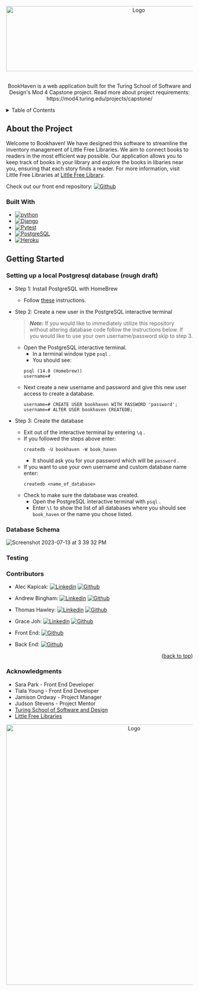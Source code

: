 <!--
[contributors-shield][contributors-url]
[forks-shield][forks-url]
[stars-shield][stars-url]
[issues-url]
-->
<div align="center">
    <img src="https://github.com/BookHaven/BookHaven-BE/assets/120225785/10a11ac0-fbc8-4dd4-9688-9d5e090a3912" alt="Logo" width="700" height="175">
  </a>
</div>
<br>
  <p align="center">
    BookHaven is a web application built for the Turing School of Software and Design's Mod 4 Capstone project. Read more about project requirements: https://mod4.turing.edu/projects/capstone/
    <br />
  </p>

  <details>
    <summary>Table of Contents</summary>
    <ol>
      <li>
        <a href="#about">About The Project</a>
        <ul>
          <li><a href="#built-with">Built With</a></li>
        </ul>
      </li>
      <li>
        <a href="#getting-started">Getting Started</a>
      </li>
      <li><a href="#database-schema">Database Schema</a></li>
      <li><a href="#testing">Testing</a></li>
      <li><a href="#endpoints">Endpoints</a></li>
      <li><a href="#contributors">Contributors</a></li>
      <li><a href="#acknowledgments">Acknowledgments</a></li>
    </ol>
  </details>

<!-- ABOUT THE PROJECT -->
## About the Project

Welcome to Bookhaven! We have designed this software to streamline the inventory management of Little Free Libraries. We aim to connect books to readers in the most efficient way possible. Our application allows you to keep track of books in your library and explore the books in libaries near you, ensuring that each story finds a reader. For more information, visit Little Free Libraries at [Little Free Library](https://littlefreelibrary.org/).

Check out our front end repository: [![Github][Github]][project-fe-gh-url]


<!-- BUILT WITH -->
### Built With

* [![python][python]][python-url]
* [![Django][Django]][Django-url]
* [![Pytest][Pytest]][pytest-url]
* [![PostgreSQL][Postgres]][Postgres-url]
* [![Heroku][Heroku]][Heroku-url]


<!-- GETTING STARTED -->
## Getting Started
### Setting up a local Postgresql database (rough draft)
- Step 1: Install PostgreSQL with HomeBrew
  - Follow [these](https://www.moncefbelyamani.com/how-to-install-postgresql-on-a-mac-with-homebrew-and-lunchy/) instructions.
- Step 2: Create a new user in the PostgreSQL interactive terminal
  > **_Note:_** If you would like to immediately utilize this repository without altering database code follow the instructions below.  If you would like to use your own username/password skip to step 3.

  - Open the PostgreSQL interactive terminal.
    - In a terminal window type `psql` .
    - You should see:
    ```
    psql (14.8 (Homebrew))
    username=#
  - Next create a new username and password and give this new user access to create a database.
    ```
    username=# CREATE USER bookhaven WITH PASSWORD 'password';
    username=# ALTER USER bookhaven CREATEDB;
    ```
- Step 3: Create the database
  - Exit out of the interactive terminal by entering `\q` .
  - If you followed the steps above enter:
    ```
    createdb -U bookhaven -W book_haven
    ```
      - It should ask you for your password which will be `password` .
  - If you want to use your own username and custom database name enter:
    ```
    createdb <name_of_database>
    ```
  - Check to make sure the database was created. 
    - Open the PostgreSQL interactive terminal with `psql` .
    - Enter `\l` to show the list of all databases where you should see `book_haven` or the name you chose listed.

<!-- steps to run the application locally -->


<!-- DATABASE SCHEMA -->
### Database Schema

![Screenshot 2023-07-13 at 3 39 32 PM](https://github.com/RentInform/BE-Rent-Inform/assets/105441393/5def21c9-54ec-4167-b05c-8deb9f0ad164)


<!-- TESTING -->
### Testing

<!-- to run tests... -->


<!-- CONTRIBUTORS -->
### Contributors

* Alec Kapicak: [![Linkedin][linkedin]][alec-li-url] [![Github][Github]][alec-gh-url]
* Andrew Bingham: [![Linkedin][linkedin]][andrew-li-url] [![Github][Github]][andrew-gh-url]
* Thomas Hawley: [![Linkedin][linkedin]][thomas-li-url] [![Github][Github]][thomas-gh-url]
* Grace Joh: [![Linkedin][linkedin]][grace-li-url] [![Github][Github]][grace-gh-url]

* Front End: [![Github][Github]][project-fe-gh-url]
* Back End: [![Github][Github]][project-be-gh-url]

<p align="right">(<a href="#readme-top">back to top</a>)</p>


<!-- ACKNOWLEDGEMENTS -->
### Acknowledgments

* Sara Park - Front End Developer
* Tiala Young - Front End Developer
* Jamison Ordway - Project Manager
* Judson Stevens - Project Mentor
* [Turing School of Software and Design](https://turing.io/)
* [Little Free Libraries](https://littlefreelibrary.org/)

<div align="center">
    <img src="https://github.com/BookHaven/BookHaven-BE/assets/120225785/6081c2b9-8ba5-48c9-be0f-a9618104d0d6" alt="Logo" width="675" height="700">
  </a>
</div>

<!-- MARKDOWN LINKS & IMAGES -->
<!-- https://www.markdownguide.org/basic-syntax/#reference-style-links -->
[bookhaven-logo]: https://github.com/BookHaven/BookHaven-BE/assets/120225785/4b2c5f42-5820-4171-a0b9-aa48bd5f42e4
[bookhaven-library]: https://github.com/BookHaven/BookHaven-BE/assets/120225785/ee11b767-2ee8-430d-bcf4-f72d1ceae806
[contributors-shield]: https://img.shields.io/github/contributors/BookHaven/BookHaven-BE.svg?style=for-the-badge
[contributors-url]: https://github.com/BookHaven/BookHaven-BE/graphs/contributors
[forks-shield]: https://img.shields.io/github/forks/BookHaven/BookHaven-BE.svg?style=for-the-badge
[forks-url]: https://github.com//ithill22/draft_madness_be/network/members
[stars-shield]: https://img.shields.io/github/stars/BookHaven/BookHaven-BE.svg?style=for-the-badge
[stars-url]: https://github.com/BookHaven/BookHaven-BE/stargazers
[issues-url]: https://github.com/BookHaven/BookHaven-BE/issues

<!-- tech stack -->
[python]: https://img.shields.io/badge/Python-3776AB?style=for-the-badge&logo=python&logoColor=white
[python-url]: https://www.python.org/
[django]: https://img.shields.io/badge/Django-092E20?style=for-the-badge&logo=django&logoColor=white
[django-url]: https://www.djangoproject.com/
[pytest]: https://img.shields.io/badge/PyTest-3776AB?style=for-the-badge&logo=pytest&logoColor=white
[pytest-url]: https://docs.pytest.org/en/7.4.x/
[slack-shield]:	https://img.shields.io/badge/Slack-4A154B?style=for-the-badge&logo=slack&logoColor=white
[Postgres]: https://img.shields.io/badge/PostgreSQL-316192?style=for-the-badge&logo=postgresql&logoColor=white
[Postgres-url]: https://www.postgresql.org/
[Heroku]: https://img.shields.io/badge/Heroku-430098?style=for-the-badge&logo=heroku&logoColor=white
[Heroku-url]: https://www.heroku.com

<!-- linkedin -->
[linkedin]: https://img.shields.io/badge/LinkedIn-0077B5?style=for-the-badge&logo=linkedin&logoColor=white
[alec-li-url]: https://www.linkedin.com/in/alec-kapicak-b703bab8/
[andrew-li-url]: https://www.linkedin.com/in/andrew-bingham1/
[thomas-li-url]: https://www.linkedin.com/in/thomas-hawley-901612123/
[grace-li-url]: https://www.linkedin.com/in/graceehjoh/

<!-- github -->
[Github]: https://img.shields.io/badge/GitHub-100000?style=for-the-badge&logo=github&logoColor=white
[project-fe-gh-url]: https://github.com/BookHaven/BookHaven-FE
[project-be-gh-url]: https://github.com/BookHaven/BookHaven-BE
[alec-gh-url]: https://github.com/AlecKap
[andrew-gh-url]: https://github.com/andrew-bingham1
[thomas-gh-url]: https://github.com/thawley2
[grace-gh-url]: https://github.com/grace-joh
